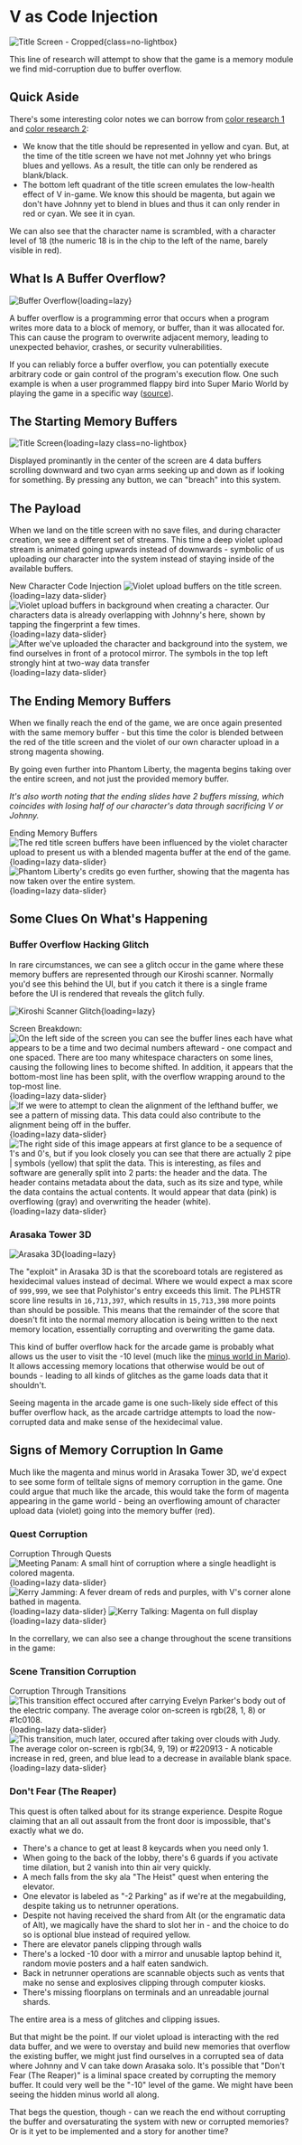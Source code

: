 # V as Code Injection

![Title Screen - Cropped](assets/oom-header.png){class=no-lightbox}

This line of research will attempt to show that the game is a memory module we
find mid-corruption due to buffer overflow.

## Quick Aside

There's some interesting color notes we can borrow from [color research
1](./theory-color-1.md) and [color research 2](./theory-color-2.md):

- We know that the title should be represented in yellow and cyan. But, at the
  time of the title screen we have not met Johnny yet who brings blues and
  yellows. As a result, the title can only be rendered as blank/black.
- The bottom left quadrant of the title screen emulates the low-health effect
  of V in-game. We know this should be magenta, but again we don't have Johnny
  yet to blend in blues and thus it can only render in red or cyan. We see it in
  cyan.

We can also see that the character name is scrambled, with a character level of
18 (the numeric 18 is in the chip to the left of the name, barely visible in
red).

## What Is A Buffer Overflow?

![Buffer Overflow](assets/oom-example.png){loading=lazy}

A buffer overflow is a programming error that occurs when a program writes more
data to a block of memory, or buffer, than it was allocated for. This can cause
the program to overwrite adjacent memory, leading to unexpected behavior,
crashes, or security vulnerabilities.

If you can reliably force a buffer overflow, you can potentially execute
arbitrary code or gain control of the program's execution flow. One such
example is when a user programmed flappy bird into Super Mario World by playing
the game in a specific way
([source](https://www.youtube.com/watch?v=hB6eY73sLV0)).

## The Starting Memory Buffers

![Title Screen](assets/oom-title.png){loading=lazy class=no-lightbox}

Displayed prominantly in the center of the screen are 4 data buffers scrolling
downward and two cyan arms seeking up and down as if looking for something. By
pressing any button, we can "breach" into this system.

## The Payload

When we land on the title screen with no save files, and during character
creation, we see a different set of streams. This time a deep violet upload
stream is animated going upwards instead of downwards - symbolic of us
uploading our character into the system instead of staying inside of the
available buffers.

New Character Code Injection
![Violet upload buffers on the title screen.](assets/oom-payload-upload.png){loading=lazy data-slider}
![Violet upload buffers in background when creating a character. Our characters data is already overlapping with Johnny's here, shown by tapping the fingerprint a few times.](assets/oom-character-creation.png){loading=lazy data-slider}
![After we've uploaded the character and background into the system, we find ourselves in front of a protocol mirror. The symbols in the top left strongly hint at two-way data transfer](assets/oom-mirror.png){loading=lazy data-slider}

## The Ending Memory Buffers

When we finally reach the end of the game, we are once again presented with the
same memory buffer - but this time the color is blended between the red of the
title screen and the violet of our own character upload in a strong magenta
showing.

By going even further into Phantom Liberty, the magenta begins taking over the
entire screen, and not just the provided memory buffer.

_It's also worth noting that the ending slides have 2 buffers missing, which
coincides with losing half of our character's data through sacrificing V or
Johnny._

Ending Memory Buffers
![The red title screen buffers have been influenced by the violet character upload to present us with a blended magenta buffer at the end of the game.](assets/oom-credits.png){loading=lazy data-slider}
![Phantom Liberty's credits go even further, showing that the magenta has now taken over the entire system.](assets/oom-phantom-liberty.png){loading=lazy data-slider}

## Some Clues On What's Happening

### Buffer Overflow Hacking Glitch

In rare circumstances, we can see a glitch occur in the game where these memory
buffers are represented through our Kiroshi scanner. Normally you'd see this
behind the UI, but if you catch it there is a single frame before the UI is
rendered that reveals the glitch fully.

![Kiroshi Scanner Glitch](assets/oom-kiroshi-glitch.jpg){loading=lazy}

Screen Breakdown:
![On the left side of the screen you can see the buffer lines each have what appears to be a time and two decimal numbers afteward - one compact and one spaced. There are too many whitespace characters on some lines, causing the following lines to become shifted. In addition, it appears that the bottom-most line has been split, with the overflow wrapping around to the top-most line.](assets/oom-hud.png){loading=lazy data-slider}
![If we were to attempt to clean the alignment of the lefthand buffer, we see a pattern of missing data. This data could also contribute to the alignment being off in the buffer.](assets/oom-kiroshi-cleaned-times.png){loading=lazy data-slider}
![The right side of this image appears at first glance to be a sequence of 1's and 0's, but if you look closely you can see that there are actually 2 pipe `|` symbols (yellow) that split the data. This is interesting, as files and software are generally split into 2 parts: the header and the data. The header contains metadata about the data, such as its size and type, while the data contains the actual contents. It would appear that data (pink) is overflowing (gray) and overwriting the header (white).](assets/oom-kiroshi-glitch-binary.png){loading=lazy data-slider}

### Arasaka Tower 3D

![Arasaka 3D](assets/oom-a3d.png){loading=lazy}

The "exploit" in Arasaka 3D is that the scoreboard totals are registered as
hexidecimal values instead of decimal. Where we would expect a max score of
`999,999`, we see that Polyhistor's entry exceeds this limit. The PLHSTR score
line results in `16,713,397`, which results in `15,713,398` more points than
should be possible. This means that the remainder of the score that doesn't fit
into the normal memory allocation is being written to the next memory location,
essentially corrupting and overwriting the game data.

This kind of buffer overflow hack for the arcade game is probably what allows
us the user to visit the -10 level (much like the [minus world in
Mario](https://en.wikipedia.org/wiki/Minus_World#:~:text=The%20Minus%20World%20is%20accessed,from%20the%20Warp%20Zone%20area.)).
It allows accessing memory locations that otherwise would be out of bounds -
leading to all kinds of glitches as the game loads data that it shouldn't.

Seeing magenta in the arcade game is one such-likely side effect of this buffer
overflow hack, as the arcade cartridge attempts to load the now-corrupted data
and make sense of the hexidecimal value.

## Signs of Memory Corruption In Game

Much like the magenta and minus world in Arasaka Tower 3D, we'd expect to see
some form of telltale signs of memory corruption in the game. One could argue
that much like the arcade, this would take the form of magenta appearing in
the game world - being an overflowing amount of character upload data (violet)
going into the memory buffer (red).

### Quest Corruption

Corruption Through Quests
![Meeting Panam: A small hint of corruption where a single headlight is colored magenta.](assets/oom-panam-1.png){loading=lazy data-slider}
![Kerry Jamming: A fever dream of reds and purples, with V's corner alone bathed in magenta.](assets/oom-kerry-1.png){loading=lazy data-slider}
![Kerry Talking: Magenta on full display](assets/oom-kerry-2.png){loading=lazy data-slider}

In the correllary, we can also see a change throughout the scene transitions in
the game:

### Scene Transition Corruption

Corruption Through Transitions
![This transition effect occured after carrying Evelyn Parker's body out of the electric company. The average color on-screen is rgb(28, 1, 8) or #1c0108.](assets/oom-transition-1.png){loading=lazy data-slider}
![This transition, much later, occured after taking over clouds with Judy. The average color on-screen is rgb(34, 9, 19) or #220913 - A noticable increase in red, green, and blue lead to a decrease in available blank space.](assets/oom-transition-2.png){loading=lazy data-slider}

### Don't Fear (The Reaper)

This quest is often talked about for its strange experience. Despite Rogue
claiming that an all out assault from the front door is impossible, that's
exactly what we do.

- There's a chance to get at least 8 keycards when you need only 1.
- When going to the back of the lobby, there's 6 guards if you activate time
  dilation, but 2 vanish into thin air very quickly.
- A mech falls from the sky ala "The Heist" quest when entering the elevator.
- One elevator is labeled as "-2 Parking" as if we're at the megabuilding,
  despite taking us to netrunner operations.
- Despite not having received the shard from Alt (or the
  engramatic data of Alt), we magically have the shard to slot her in - and the
  choice to do so is optional blue instead of required yellow.
- There are elevator panels clipping through walls
- There's a locked -10 door with a mirror and unusable laptop behind it, random
  movie posters and a half eaten sandwich.
- Back in netrunner operations are scannable objects such as vents that make no
  sense and explosives clipping through computer kiosks.
- There's missing floorplans on terminals and an unreadable journal shards.

The entire area is a mess of glitches and clipping issues.

But that might be the point. If our violet upload is interacting with the red
data buffer, and we were to overstay and build new memories that overflow the
existing buffer, we might just find ourselves in a corrupted sea of data where
Johnny and V can take down Arasaka solo. It's possible that "Don't Fear (The
Reaper)" is a liminal space created by corrupting the memory buffer. It could
very well be the "-10" level of the game. We might have been seeing the hidden
minus world all along.

That begs the question, though - can we reach the end without corrupting the
buffer and oversaturating the system with new or corrupted memories? Or is it
yet to be implemented and a story for another time?
